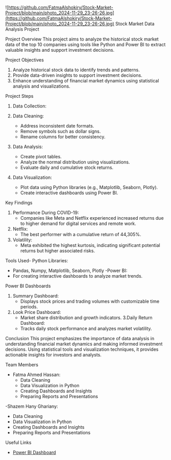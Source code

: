 ![https://github.com/FatmaAlshokiry/Stock-Market-Project/blob/main/photo_2024-11-29_23-26-26.jpg](https://github.com/FatmaAlshokiry/Stock-Market-Project/blob/main/photo_2024-11-29_23-26-26.jpg)
Stock Market Data Analysis Project

 Project Overview
This project aims to analyze the historical stock market data of the top 10 companies using tools like Python and Power BI to extract valuable insights and support investment decisions.



 Project Objectives
1. Analyze historical stock data to identify trends and patterns.
2. Provide data-driven insights to support investment decisions.
3. Enhance understanding of financial market dynamics using statistical analysis and visualizations.



 Project Steps
1. Data Collection:
   
2. Data Cleaning:
   - Address inconsistent date formats.
   - Remove symbols such as dollar signs.
   - Rename columns for better consistency.

3. Data Analysis:
   - Create pivot tables.
   - Analyze the normal distribution using visualizations.
   - Evaluate daily and cumulative stock returns.

4. Data Visualization:
   - Plot data using Python libraries (e.g., Matplotlib, Seaborn, Plotly).
   - Create interactive dashboards using Power BI.



 Key Findings
1. Performance During COVID-19:
   - Companies like Meta and Netflix experienced increased returns due to higher demand for digital services and remote work.
2. Netflix:
   - The best performer with a cumulative return of 44,305%.
3. Volatility:
   - Meta exhibited the highest kurtosis, indicating significant potential returns but higher associated risks.



Tools Used- Python Libraries:
  - Pandas, Numpy, Matplotlib, Seaborn, Plotly
-Power BI:
  - For creating interactive dashboards to analyze market trends.



Power BI Dashboards
1. Summary Dashboard:
   - Displays stock prices and trading volumes with customizable time periods.
2. Look Price Dashboard:
   - Market share distribution and growth indicators.
3.Daily Return Dashboard:
   - Tracks daily stock performance and analyzes market volatility.



Conclusion
This project emphasizes the importance of data analysis in understanding financial market dynamics and making informed investment decisions. Using statistical tools and visualization techniques, it provides actionable insights for investors and analysts.



Team Members
- Fatma Ahmed Hassan:
  - Data Cleaning
  - Data Visualization in Python
  - Creating Dashboards and Insights
  - Preparing Reports and Presentations

-Shazem Hany Ghariany:
  - Data Cleaning
  - Data Visualization in Python
  - Creating Dashboards and Insights
  - Preparing Reports and Presentations



Useful Links
- [Power BI Dashboard](https://app.powerbi.com/links/2tha0Ju8Mr?ctid=08be10fa-990d-40ea-998a-068d21dbd96e&pbi_source=linkShare)
